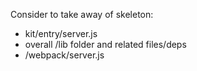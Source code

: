 Consider to take away of skeleton:
- kit/entry/server.js
- overall /lib folder and related files/deps
- /webpack/server.js